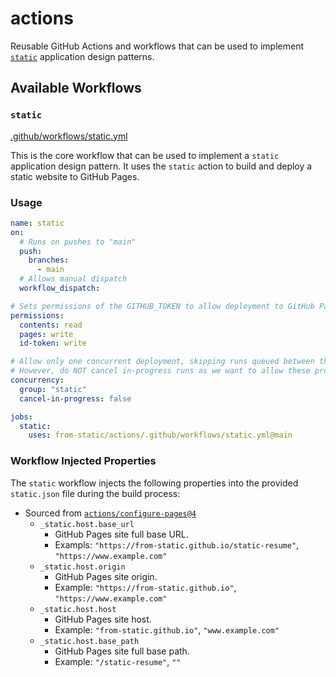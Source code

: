 # actions

Reusable GitHub Actions and workflows that can be used to implement [`static`](https://github.com/from-static) application design patterns.


## Available Workflows

### `static`

[.github/workflows/static.yml](./.github/workflows/static.yml)

This is the core workflow that can be used to implement a `static` application design pattern. It uses the `static` action to build and deploy a static website to GitHub Pages.

### Usage

```yaml
name: static
on:
  # Runs on pushes to "main"
  push:
    branches:
      - main
  # Allows manual dispatch
  workflow_dispatch:

# Sets permissions of the GITHUB_TOKEN to allow deployment to GitHub Pages
permissions:
  contents: read
  pages: write
  id-token: write

# Allow only one concurrent deployment, skipping runs queued between the run in-progress and latest queued.
# However, do NOT cancel in-progress runs as we want to allow these production deployments to complete.
concurrency:
  group: "static"
  cancel-in-progress: false

jobs:
  static:
    uses: from-static/actions/.github/workflows/static.yml@main
```

### Workflow Injected Properties

The `static` workflow injects the following properties into the provided `static.json` file during the build process:


- Sourced from [`actions/configure-pages@4`](https://github.com/actions/configure-pages/blob/1f0c5cde4bc74cd7e1254d0cb4de8d49e9068c7d/action.yml#L22)
  - `_static.host.base_url`
    - GitHub Pages site full base URL.
    - Exampls: `"https://from-static.github.io/static-resume"`, `"https://www.example.com"`
  - `_static.host.origin`
    - GitHub Pages site origin.
    - Example: `"https://from-static.github.io"`, `"https://www.example.com"`
  - `_static.host.host`
    - GitHub Pages site host.
    - Example: `"from-static.github.io"`, `"www.example.com"`
  - `_static.host.base_path`
    - GitHub Pages site full base path.
    - Example: `"/static-resume"`, `""`